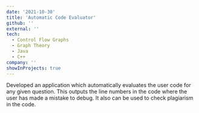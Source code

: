 ```yaml
---
date: '2021-10-30'
title: 'Automatic Code Evaluator'
github: ''
external: ''
tech:
  - Control Flow Graphs
  - Graph Theory
  - Java
  - C++
company: ''
showInProjects: true
---
```


Developed an application which automatically evaluates the user code for any given question. This outputs the line numbers in the code where the user has made a mistake to debug. It also can be used to check plagiarism in the code.
